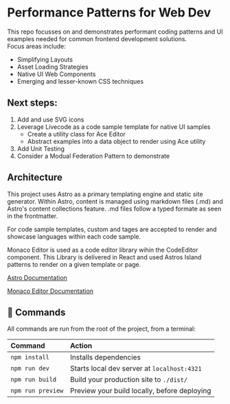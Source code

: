 # Performance Patterns for  Web Dev

This repo focusses on and demonstrates performant coding patterns and UI examples needed for common frontend development solutions.  
Focus areas include:
* Simplifying Layouts
* Asset Loading Strategies
* Native UI Web Components
* Emerging and lesser-known CSS techniques 

## Next steps:

1. Add and use SVG icons
1. Leverage Livecode as a code sample template for native UI samples
    * Create a utility class for Ace Editor
    * Abstract examples into a data object to render using Ace utility
1. Add Unit Testing
1. Consider a Modual Federation Pattern to demonstrate

## Architecture
This project uses Astro as a primary templating engine and static site generator. Within Astro, content is managed using markdown files (.md) and Astro's content collections feature. .md files follow a typed formate as seen in the frontmatter. 

For code sample templates, custom <html-code> <css-code> and <js-code> tages are accepted to render and showcase languages within each code sample. 

Monaco Editor is used as a code editor library wihin the CodeEditor component. This Library is delivered in React and used Astros Island patterns to render on a given template or page.  

[Astro Documentation](https://github.com/withastro/astro) 

[Monaco Editor Documentation](https://www.npmjs.com/package/@monaco-editor/react)

## 🧞 Commands

All commands are run from the root of the project, from a terminal:

| Command           | Action                                       |
|:----------------  |:-------------------------------------------- |
| `npm install`     | Installs dependencies                        |
| `npm run dev`     | Starts local dev server at `localhost:4321`  |
| `npm run build`   | Build your production site to `./dist/`      |
| `npm run preview` | Preview your build locally, before deploying |
